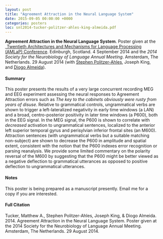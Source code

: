 ```yaml
---
layout: post
title: "Agreement Attraction in the Neural Language System"
date: 2015-09-05 00:00:00 +0000
categories: posters
loc: snl2014-tucker-politzer-ahles-king-almeida.pdf
---
```


**Agreement Attraction in the Neural Language System**. Poster given at the _[Twentieth Architectures and Mechanisms for Language Processing (AMLaP) Conference](http://www.ppls.ed.ac.uk/AMLaP/). Edinburgh, Scotland. 4 September 2014 and the _2014 Society for the Neurobiology of Language Annual Meeting_. Amsterdam, The Netherlands. 29 August 2014 (with [Stephen Politzer-Ahles](http://users.ox.ac.uk/~cpgl0080/), Joseph King, and [Diogo Almeida](https://sites.google.com/a/nyu.edu/diogo-almeida/)).

<!---more--->

#### Summary

This poster presents the results of a very large concurrent recording MEG and EEG experiment assessing the neural responses to <span class="construct">Agreement Attraction</span> errors such as _The key to the cabinets obviously were rusty from years of disuse_. Relative to grammatical controls, ungrammatical verbs are shown to trigger a left-lateralized negativity in early time windows (a <span class="construct">LAN</span>) and a broad, centro-posterior positivity in later time windows (a <span class="construct">P600</span>), both in the EEG signal. In the MEG signal, the P600 is shown to correlate with _decreased_ activation to ungrammatical sentences, localized to the anterior left superior temporal gyrus and perisylvian inferior frontal sites (an <span class="construct">M600</span>). Attraction sentences (with ungrammatical verbs but a suitable matching non-subject) are shown to decrease the P600 in amplitude and spatial extent, consistent with the notion that the P600 indexes error recognition or parsing reanalysis. We provide some limited commentary on the polarity reversal of the M600 by suggesting that the P600 might be better viewed as a negative deflection to grammatical utterances as opposed to positive deflection to ungrammatical utterances.


#### Notes

This poster is being prepared as a manuscript presently. Email me for a copy if you are interested.

#### Full Citation

Tucker, Matthew A., Stephen Politzer-Ahles, Joseph King, & Diogo Almeida. 2014. Agreement Attraction in the Neural Language System. Poster given at the 2014 Society for the Neurobiology of Language Annual Meeting. Amsterdam, The Netherlands. 29 August 2014.